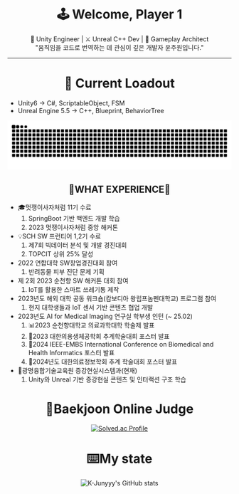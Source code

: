 <h1 align="center">🕹️ Welcome, Player 1</h1>
<p align="center">
🧩 Unity Engineer | ⚔️ Unreal C++ Dev | 🧠 Gameplay Architect <br>"움직임을 코드로 번역하는 데 관심이 깊은 개발자 윤주원입니다."

---

<h1 align="center">🎯 Current Loadout</h1>
</p>

+ Unity6   → C#, ScriptableObject, FSM
+ Unreal Engine 5.5  → C++, Blueprint, BehaviorTree

<div align="center">
	<img src="https://github.com/morningB/morningB/blob/output/github-contribution-grid-snake.svg">
</div>

<div align="center">


## 
<!--![제리인사-존중](https://github.com/morningB/morningB/assets/114423035/d8f769c6-d3f3-471a-9c3d-c4731c0f8524)


<!--<img style="display:inline-block" width="50%" src="https://github.com/morningB/morningB/assets/114423035/82319382-2323-4cd3-9c40-b9c57cf5b79e.gif"/>-->

<!--
## 😎stack😎

<img src="https://img.shields.io/badge/HTML-E34F26?style=flat-square&logo=HTML5&logoColor=white"/>
<img src="https://img.shields.io/badge/CSS3-F68212?style=flat-square&logo=CSS3&logoColor=white"/>
<img src="https://img.shields.io/badge/Java-FF0000.svg?&style=flat&logo=Java&logoColor=white"/> 
<img src="https://img.shields.io/badge/python-3776AB?style=flat&logo=python&logoColor=white"/>
<img src="https://img.shields.io/badge/JavaScript-F7DF1E?style=flat-square&logo=JavaScript&logoColor=white"/>
<img src="https://img.shields.io/badge/React-61DAFB?style=flat-square&logo=React&logoColor=white"/><br>
<img src="https://img.shields.io/badge/C-A8B9CC?style=for-the-badge&logo=C&logoColor=white">

-->
##  🤔WHAT EXPERIENCE🤔

<div align="left">
  <ul>
   <li>🎓멋쟁이사자처럼 11기 수료 
	<ol type = '1'>
	   <li>SpringBoot 기반 백엔드 개발 학습</li>
	   <li>2023 멋쟁이사자처럼 중앙 해커톤</li>
	</ol>
    </li>
      <li>💡SCH SW 프런티어 1,2기 수료
      <ol type = '1'>
	   <li>제7회 빅데이터 분석 및 개발 경진대회</li>
	   <li>TOPCIT 상위 25% 달성</li>
	</ol>
      </li>   
      <li>2022 연합대학 SW창업경진대회 참여
	  <ol type = '1'>
	   <li>반려동물 피부 진단 문제 기획</li>
	</ol>
      </li>
      <li>제 2회 2023 순천향 SW 해커톤 대회 참여
      <ol type = '1'>
	   <li>IoT를 활용한 스마트 쓰레기통 제작</li>
	</ol>
      </li>   
      <li>2023년도 해외 대학 공동 워크숍(캄보디아 왕립프놈펜대학교) 프로그램 참여
      <ol type = '1'>
	   <li>현지 대학생들과 IoT 센서 기반 콘텐츠 협업 개발</li>
	</ol>
      </li>
      <li>2023년도 AI for Medical Imaging 연구실 학부생 인턴 (~ 25.02) 
      	<ol type = '1'>
	   <li>📊2023 순천향대학교 의료과학대학 학술제 발표</li>
	   <li>📌2023 대한의용생체공학회 추계학술대회 포스터 발표</li>
	<li>📌2024 IEEE-EMBS International Conference on Biomedical and Health Informatics 포스터 발표</li>
	<li>📌2024년도 대한의료정보학회 추계 학술대회 포스터 발표</li>
	</ol>
      </li>
    <li>🧩광명융합기술교육원 증강현실시스템과(현재)
    	 <ol type = '1'>
	   <li>Unity와 Unreal 기반 증강현실 콘텐츠 및 인터랙션 구조 학습</li>
	</ol>
    </li>
  </ul>
</div>
<!--
	  <li>Skeleton 기반 자세 피드백 시스템 개발 및 ML 분류기 구축</li>

	•
	  실시간 자세 분석 시스템의 피드백 알고리즘 성과 공유

	•📌2023 대한의용생체공학회 추계학술대회 포스터 발표
	  키넥트 기반 상지 어깨 각도 분석 및 정량화 구조 발표
-->
## 🎉Receiving an award🎉

<div align="left">
  <ul>
   <li> 2022 연합대학 SW창업경진대회 우수상</li>   
   <li> 제 2회 2023 순천향 SW 해커톤 대회 우수상</li>
     <li> 순천향대학교 의료과학대학 학술제 산학분야 우수상</li>
    <li>제 7회 빅데이터 분석 및 개발 경진 대회 우수상</li>
    <li>제 1회 SW융합대학 학술제 장려상</li>
  </ul>
</div>

<!--
## 🌃myblog🌃
[![Velog's GitHub stats](https://velog-readme-stats.vercel.app/api/badge?name=joowon)](https://velog.io/@yjw001205)
-->
# 🚩Baekjoon Online Judge

[![Solved.ac Profile](http://mazassumnida.wtf/api/generate_badge?boj=yjw001205)](https://solved.ac/yjw001205)

# ⌨️My state

![K-Junyyy's GitHub stats](https://github-readme-stats.vercel.app/api?username=morningB&show_icons=true&theme=tokyonight)




<!--
<img src="https://img.shields.io/badge/C%20language-A8B9CC?style=for-the-badge&logo=C&logoColor=black">
                                          여기가 언어 / 색상 코드                    로고

**morningB/morningB** is a ✨ _special_ ✨ repository because its `README.md` (this file) appears on your GitHub profile.

Here are some ideas to get you started:

- 🔭 I’m currently working on ...
- 🌱 I’m currently learning ...
- 👯 I’m looking to collaborate on ...
- 🤔 I’m looking for help with ...
- 💬 Ask me about ...
- 📫 How to reach me: ...
- 😄 Pronouns: ...
- ⚡ Fun fact: ...
-->
